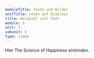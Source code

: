 ```yaml
---
moduleTitle: Texte und Bilder
unitTitle: Lesen auf Displays
title: Beispiel viel Text
module: 5
unit: 1
subunit: 5
type: video
---
```



Hier The Science of Happiness einbinden. 